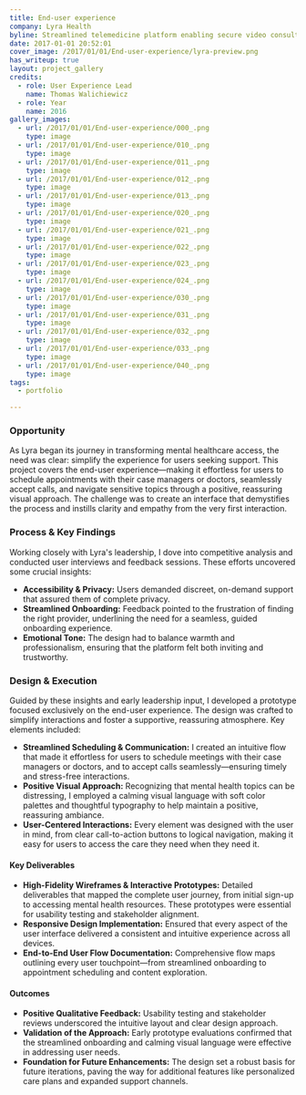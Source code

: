 ```yaml
---
title: End-user experience
company: Lyra Health
byline: Streamlined telemedicine platform enabling secure video consultations and care coordination between patients and healthcare providers
date: 2017-01-01 20:52:01
cover_image: /2017/01/01/End-user-experience/lyra-preview.png
has_writeup: true
layout: project_gallery
credits:
  - role: User Experience Lead
    name: Thomas Walichiewicz
  - role: Year
    name: 2016
gallery_images:
  - url: /2017/01/01/End-user-experience/000_.png
    type: image
  - url: /2017/01/01/End-user-experience/010_.png
    type: image
  - url: /2017/01/01/End-user-experience/011_.png
    type: image
  - url: /2017/01/01/End-user-experience/012_.png
    type: image
  - url: /2017/01/01/End-user-experience/013_.png
    type: image
  - url: /2017/01/01/End-user-experience/020_.png
    type: image
  - url: /2017/01/01/End-user-experience/021_.png
    type: image
  - url: /2017/01/01/End-user-experience/022_.png
    type: image
  - url: /2017/01/01/End-user-experience/023_.png
    type: image
  - url: /2017/01/01/End-user-experience/024_.png
    type: image
  - url: /2017/01/01/End-user-experience/030_.png
    type: image
  - url: /2017/01/01/End-user-experience/031_.png
    type: image
  - url: /2017/01/01/End-user-experience/032_.png
    type: image
  - url: /2017/01/01/End-user-experience/033_.png
    type: image
  - url: /2017/01/01/End-user-experience/040_.png
    type: image
tags:
  - portfolio

---
```


### Opportunity

As Lyra began its journey in transforming mental healthcare access, the need was clear: simplify the experience for users seeking support. This project covers the end-user experience—making it effortless for users to schedule appointments with their case managers or doctors, seamlessly accept calls, and navigate sensitive topics through a positive, reassuring visual approach. The challenge was to create an interface that demystifies the process and instills clarity and empathy from the very first interaction.

### Process & Key Findings

Working closely with Lyra's leadership, I dove into competitive analysis and conducted user interviews and feedback sessions. These efforts uncovered some crucial insights:

- **Accessibility & Privacy:** Users demanded discreet, on-demand support that assured them of complete privacy.
- **Streamlined Onboarding:** Feedback pointed to the frustration of finding the right provider, underlining the need for a seamless, guided onboarding experience.
- **Emotional Tone:** The design had to balance warmth and professionalism, ensuring that the platform felt both inviting and trustworthy.

### Design & Execution

Guided by these insights and early leadership input, I developed a prototype focused exclusively on the end-user experience. The design was crafted to simplify interactions and foster a supportive, reassuring atmosphere. Key elements included:

- **Streamlined Scheduling & Communication:** I created an intuitive flow that made it effortless for users to schedule meetings with their case managers or doctors, and to accept calls seamlessly—ensuring timely and stress-free interactions.
- **Positive Visual Approach:** Recognizing that mental health topics can be distressing, I employed a calming visual language with soft color palettes and thoughtful typography to help maintain a positive, reassuring ambiance.
- **User-Centered Interactions:** Every element was designed with the user in mind, from clear call-to-action buttons to logical navigation, making it easy for users to access the care they need when they need it.

#### Key Deliverables

- **High-Fidelity Wireframes & Interactive Prototypes:** Detailed deliverables that mapped the complete user journey, from initial sign-up to accessing mental health resources. These prototypes were essential for usability testing and stakeholder alignment.
- **Responsive Design Implementation:** Ensured that every aspect of the user interface delivered a consistent and intuitive experience across all devices.
- **End-to-End User Flow Documentation:** Comprehensive flow maps outlining every user touchpoint—from streamlined onboarding to appointment scheduling and content exploration.

#### Outcomes

- **Positive Qualitative Feedback:** Usability testing and stakeholder reviews underscored the intuitive layout and clear design approach.
- **Validation of the Approach:** Early prototype evaluations confirmed that the streamlined onboarding and calming visual language were effective in addressing user needs.
- **Foundation for Future Enhancements:** The design set a robust basis for future iterations, paving the way for additional features like personalized care plans and expanded support channels.

